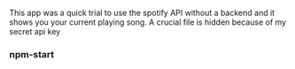 This app was a quick trial to use the spotify API without a backend and it shows you your current playing song.
A crucial file is hidden because of my secret api key

### npm-start
